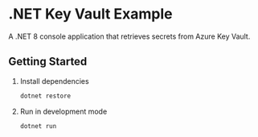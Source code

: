 # .NET Key Vault Example

A .NET 8 console application that retrieves secrets from Azure Key Vault.

## Getting Started

1. Install dependencies

   ```bash
   dotnet restore
   ```

1. Run in development mode

   ```bash
   dotnet run
   ```
